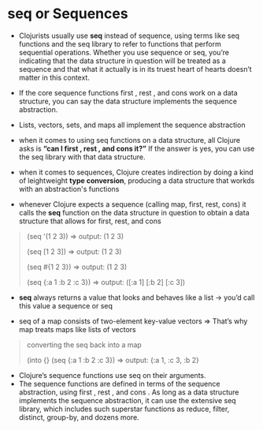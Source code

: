 # seq or Sequences

- Clojurists usually use **seq** instead of sequence, using terms like seq functions and the seq library to refer to functions that perform sequential operations. Whether you use sequence or seq, you’re indicating that the data structure in question will be treated as a sequence and that what it actually is in its truest heart of hearts doesn’t matter in this context.
- If the core sequence functions first , rest , and cons work on a data structure, you can say the data structure implements the sequence abstraction.
- Lists, vectors, sets, and maps all implement the sequence abstraction

- when it comes to using seq functions on a data structure, all Clojure asks is **“can I first , rest , and cons it?”** If the answer is yes, you can use the seq library with that data structure.
- when it comes to sequences, Clojure creates indirection by doing a kind of leightweight **type conversion**, producing a data structure that workds with an abstraction's functions
- whenever Clojure expects a sequence (calling map, first, rest, cons) it calls the **seq** function on the data structure in question to obtain a data structure that allows for first, rest, and cons 

> (seq '(1 2 3)) => output: (1 2 3)
>
> (seq [1 2 3]) => output: (1 2 3)
>
> (seq #{1 2 3}) => output: (1 2 3)
>
> (seq {:a 1 :b 2 :c 3}) => output: ([:a 1] [:b 2] [:c 3])

- **seq** always returns a value that looks and behaves like a list -> you’d call this value a sequence or seq

- seq of a map consists of two-element key-value vectors => That’s why map treats maps like lists of vectors
> converting the seq back into a map 
>
> (into {} (seq {:a 1 :b 2 :c 3}) => output: {:a 1, :c 3, :b 2}

- Clojure’s sequence functions use seq on their arguments.
- The sequence functions are defined in terms of the sequence abstraction, using first , rest , and cons . As long as a data structure implements the sequence abstraction, it can use the extensive seq library, which includes such superstar functions as reduce, filter, distinct, group-by, and dozens more.